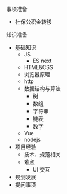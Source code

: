 事项准备

- 社保公积金转移

知识准备

- 基础知识
  - JS
    - ES next
  - HTML&CSS
  - 浏览器原理
  - http
  - 数据结构与算法
    - 树
    - 数组
    - 字符串
    - 链表
    - 数字
  - Vue
  - nodejs
- 项目经验
  - 技术、规范相关
  - 难点
    - UI 交互
- 规划发展
- 提问事项